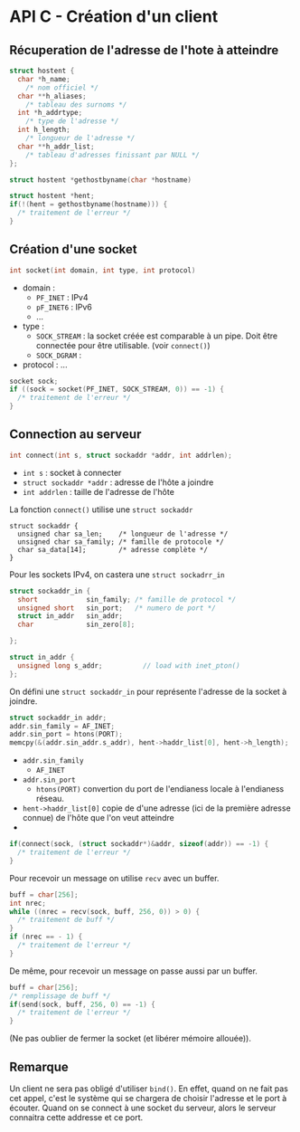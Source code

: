 # API C - Création d'un client

## Récuperation de l'adresse de l'hote à atteindre

```c
struct hostent {
  char *h_name;
    /* nom officiel */
  char **h_aliases;
    /* tableau des surnoms */
  int *h_addrtype;
    /* type de l'adresse */
  int h_length;
    /* longueur de l'adresse */
  char **h_addr_list;
    /* tableau d'adresses finissant par NULL */
};
```

```c
struct hostent *gethostbyname(char *hostname)
```

```c
struct hostent *hent;
if(!(hent = gethostbyname(hostname))) {
  /* traitement de l'erreur */
}
```

## Création d'une socket

```c
int socket(int domain, int type, int protocol)
```

* domain :
  * `PF_INET` : IPv4
  * `pF_INET6` : IPv6
  * ...
* type :
  * `SOCK_STREAM` : la socket créée est comparable à un pipe. Doit être connectée pour être utilisable. (voir `connect()`)
  * `SOCK_DGRAM` : 
* protocol : ...

```c
socket sock;
if ((sock = socket(PF_INET, SOCK_STREAM, 0)) == -1) {
  /* traitement de l'erreur */
}
```

## Connection au serveur
```c
int connect(int s, struct sockaddr *addr, int addrlen);
```
* `int s` : socket à connecter
* `struct sockaddr *addr` : adresse de l'hôte a joindre
* `int addrlen` : taille de l'adresse de l'hôte

La fonction `connect()` utilise une `struct sockaddr`
```
struct sockaddr {
  unsigned char sa_len;    /* longueur de l'adresse */
  unsigned char sa_family; /* famille de protocole */
  char sa_data[14];        /* adresse complète */
}
```

Pour les sockets IPv4, on castera une `struct sockadrr_in`
```c
struct sockaddr_in {
  short            sin_family; /* famille de protocol */
  unsigned short   sin_port;   /* numero de port */
  struct in_addr   sin_addr;
  char             sin_zero[8];

};
```
```c
struct in_addr {
  unsigned long s_addr;          // load with inet_pton()
};
```

On défini une `struct sockaddr_in` pour représente l'adresse de la socket à joindre.

```c
struct sockaddr_in addr;
addr.sin_family = AF_INET;
addr.sin_port = htons(PORT);
memcpy(&(addr.sin_addr.s_addr), hent->haddr_list[0], hent->h_length);
```
* `addr.sin_family`
  * `AF_INET`
* `addr.sin_port`
  * `htons(PORT)` convertion du port de l'endianess locale à l'endianess réseau.
* `hent->haddr_list[0]` copie de d'une adresse (ici de la première adresse connue) de l'hôte que l'on veut atteindre
* 

```c
if(connect(sock, (struct sockaddr*)&addr, sizeof(addr)) == -1) {
  /* traitement de l'erreur */
}
```

Pour recevoir un message on utilise `recv` avec un buffer.
```c
buff = char[256];
int nrec;
while ((nrec = recv(sock, buff, 256, 0)) > 0) {
  /* traitement de buff */
}
if (nrec == - 1) {
  /* traitement de l'erreur */
}
```

De même, pour recevoir un message on passe aussi par un buffer.
```c
buff = char[256];
/* remplissage de buff */
if(send(sock, buff, 256, 0) == -1) {
  /* traitement de l'erreur */
}
```

(Ne pas oublier de fermer la socket (et libérer mémoire allouée)).

## Remarque

Un client ne sera pas obligé d'utiliser `bind()`. En effet, quand on ne fait pas cet appel, c'est le système qui se chargera de choisir l'adresse et le port à écouter. Quand on se connect à une socket du serveur, alors le serveur connaitra cette addresse et ce port.